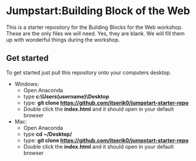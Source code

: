 # Jumpstart:Building Block of the Web

This is a starter repository for the Building Blocks for the Web workshop. These are the only files we will need. Yes, they are blank. We will fill them up with wonderful things during the workshop. 

## Get started

To get started just pull this repository onto your computers desktop.
- Windows: 
  - Open Anaconda
  - type **c:\Users\(username)\Desktop**
  - type: **git clone https://github.com/itserik0/jumpstart-starter-repo**
  - Double click the **index.html** and it should open in your default browser
- Mac:
  - Open Anaconda
  - type **cd ~/Desktop/**
  - type: **git clone https://github.com/itserik0/jumpstart-starter-repo**
  - Double click the **index.html** and it should open in your default browser